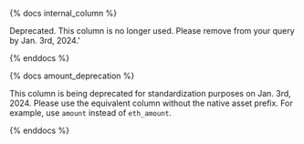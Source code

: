 {% docs internal_column %}    

Deprecated. This column is no longer used. Please remove from your query by Jan. 3rd, 2024.'

{% enddocs %}

{% docs amount_deprecation %}   

This column is being deprecated for standardization purposes on Jan. 3rd, 2024. Please use the equivalent column without the native asset prefix. For example, use `amount` instead of `eth_amount`.

{% enddocs %}